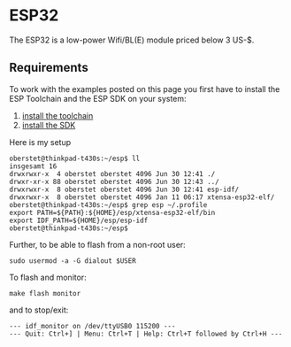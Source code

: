 # ESP32

The ESP32 is a low-power Wifi/BL(E) module priced below 3 US-$.

## Requirements

To work with the examples posted on this page you first have to install the ESP Toolchain and the ESP SDK on your system:

1. [install the toolchain](https://esp-idf.readthedocs.io/en/latest/get-started/index.html#standard-setup-of-toolchain)
2. [install the SDK](https://esp-idf.readthedocs.io/en/latest/get-started/index.html#get-esp-idf)

Here is my setup

```console
oberstet@thinkpad-t430s:~/esp$ ll
insgesamt 16
drwxrwxr-x  4 oberstet oberstet 4096 Jun 30 12:41 ./
drwxr-xr-x 88 oberstet oberstet 4096 Jun 30 12:43 ../
drwxrwxr-x  8 oberstet oberstet 4096 Jun 30 12:41 esp-idf/
drwxrwxr-x  8 oberstet oberstet 4096 Jan 11 06:17 xtensa-esp32-elf/
oberstet@thinkpad-t430s:~/esp$ grep esp ~/.profile 
export PATH=${PATH}:${HOME}/esp/xtensa-esp32-elf/bin
export IDF_PATH=${HOME}/esp/esp-idf
oberstet@thinkpad-t430s:~/esp$ 
```

Further, to be able to flash from a non-root user:

```console
sudo usermod -a -G dialout $USER
```

To flash and monitor:

```console
make flash monitor
```

and to stop/exit:

```console
--- idf_monitor on /dev/ttyUSB0 115200 ---
--- Quit: Ctrl+] | Menu: Ctrl+T | Help: Ctrl+T followed by Ctrl+H ---
```
